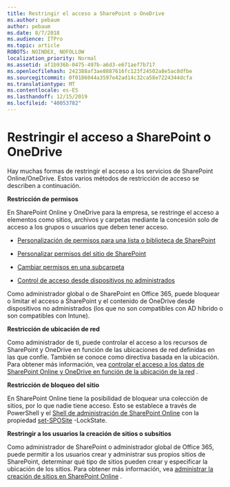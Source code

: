 ```yaml
---
title: Restringir el acceso a SharePoint o OneDrive
ms.author: pebaum
author: pebaum
ms.date: 8/7/2018
ms.audience: ITPro
ms.topic: article
ROBOTS: NOINDEX, NOFOLLOW
localization_priority: Normal
ms.assetid: af1b936b-0475-497b-a6d3-e671aef7b717
ms.openlocfilehash: 242388af3ae8887616fc123f24502a8e5ac8dfbe
ms.sourcegitcommit: 0f0186044a3597e42ad14c32ca58e7224344dcfa
ms.translationtype: MT
ms.contentlocale: es-ES
ms.lasthandoff: 12/15/2019
ms.locfileid: "40053782"
---
```

# <a name="restrict-access-in-sharepoint-or-onedrive"></a>Restringir el acceso a SharePoint o OneDrive

Hay muchas formas de restringir el acceso a los servicios de SharePoint Online/OneDrive. Estos varios métodos de restricción de acceso se describen a continuación. 

**Restricción de permisos**

En SharePoint Online y OneDrive para la empresa, se restringe el acceso a elementos como sitios, archivos y carpetas mediante la concesión solo de acceso a los grupos o usuarios que deben tener acceso.

- [Personalización de permisos para una lista o biblioteca de SharePoint](https://support.office.com/article/Customize-permissions-for-a-SharePoint-list-or-library-02d770f3-59eb-4910-a608-5f84cc297782)

- [Personalizar permisos del sitio de SharePoint](https://docs.microsoft.com/sharepoint/customize-sharepoint-site-permissions)

- [Cambiar permisos en una subcarpeta](https://support.office.com/article/Change-the-permissions-on-a-subfolder-5427BD7C-F20A-4F75-8CF2-5359DD45A1A6)

- [Control de acceso desde dispositivos no administrados](https://docs.microsoft.com/sharepoint/control-access-from-unmanaged-devices)

Como administrador global o de SharePoint en Office 365, puede bloquear o limitar el acceso a SharePoint y el contenido de OneDrive desde dispositivos no administrados (los que no son compatibles con AD híbrido o son compatibles con Intune).

**Restricción de ubicación de red**

Como administrador de ti, puede controlar el acceso a los recursos de SharePoint y OneDrive en función de las ubicaciones de red definidas en las que confíe. También se conoce como directiva basada en la ubicación. Para obtener más información, vea [controlar el acceso a los datos de SharePoint Online y OneDrive en función de la ubicación de la red](https://docs.microsoft.com/sharepoint/control-access-based-on-network-location) .

**Restricción de bloqueo del sitio** 

En SharePoint Online tiene la posibilidad de bloquear una colección de sitios, por lo que nadie tiene acceso. Esto se establece a través de PowerShell y el [Shell de administración de SharePoint Online](https://docs.microsoft.com/powershell/sharepoint/sharepoint-online/connect-sharepoint-online?view=sharepoint-ps) con la propiedad [set-SPOSite](https://docs.microsoft.com/powershell/module/sharepoint-online/set-sposite?view=sharepoint-ps) -LockState.

**Restringir a los usuarios la creación de sitios o subsitios**

Como administrador de SharePoint o administrador global de Office 365, puede permitir a los usuarios crear y administrar sus propios sitios de SharePoint, determinar qué tipo de sitios pueden crear y especificar la ubicación de los sitios. Para obtener más información, vea [administrar la creación de sitios en SharePoint Online](https://docs.microsoft.com/sharepoint/manage-site-creation) .

